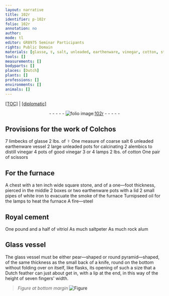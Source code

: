 ```yaml
---
layout: narrative
title: 102r
identifier: p-102r
folio: 102r
annotation: no
author:
mode: tl
editor: GR8975 Seminar Participants
rights: Public Domain
materials: [glasse, ☿, salt, unleaded, earthenware, vinegar, cotton, stone, white iron, Turnipseed oil, Royal cement, vitriol, saltpeter, rock alum, Glass, glass, Dutch feather]
tools: []
measurements: []
bodyparts: []
places: [Dutch]
plants: []
professions: []
environments: []
animals: []
---
```


<p><a href="{{ site.baseurl }}/translation/" target="_blank">[TOC]</a> | <a href="{{ site.baseurl }}/texts/p-102r_tc/">[diplomatic]</a></p><div class="folio" align="center">- - - - - <a href="http://gallica.bnf.fr/ark:/12148/btv1b10500001g/f209.image" target="_blank"><img src="https://cu-mkp.github.io/2017-workshop-edition/assets/photo-icon.png" alt="folio image: " style="display:inline-block; margin-bottom:-3px;"/>102r</a> - - - - - </div>  
  

## Provisions for the work of Colchos

 
7 limbecks of <span class="m">glasse</span> 2 lbs. of <span class="m">☿</span> One measure of coarse <span class="m">salt</span> 6 <span class="m">unleaded</span> <span class="m">earthenware</span> vessel 2 large <span class="m">unleaded</span> pots for calcinating 2 alembics to distill <span class="m">vinegar</span> 4 pots of good <span class="m">vinegar</span> 3 or 4 lamps 2 lbs. of <span class="m">cotton</span> One pair of scissors
 
 
  

## For the furnace

 
A chest with a ten inch wide square <span class="m">stone</span>, and of a one—foot thickness, pierced in the middle 2 boxes or two <span class="m">earthenware</span> pots with a lid 2 small pipes of <span class="m">white iron</span> to evacuate the smoke of the furnace <span class="m">Turnipseed oil</span> for the lamps to heat the furnace A fire—steel
 
 
  

## <span class="m">Royal cement</span>

 
One pound and a half of <span class="m">vitriol</span> As much <span class="m">saltpeter</span> As much <span class="m">rock alum</span>
 
 
  

## <span class="m">Glass</span> vessel

 
The <span class="m">glass</span> vessel must be either pear—shaped or round pyramid—shaped, of the same thickness as the small back of a knife, round on the bottom without folding over on itself, like flasks, its opening of such a size that a <span class="m"><span class="pl">Dutch</span> feather</span> can just about get in, with a lip at the end, in this way of the height of seven fingers' width. 
> *Figure*
> *at bottom margin*
> <a href="https://drive.google.com/open?id=0B9-oNrvWdlO5MVhNYTRzOXJzR2M" target="_blank"><img src="https://cu-mkp.github.io/GR8975-edition/assets/photo-icon.png" alt="Figure" style="display:inline-block; margin-bottom:-3px;"/></a>
 
 
